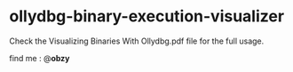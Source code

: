ollydbg-binary-execution-visualizer
===================================

Check the Visualizing Binaries With Ollydbg.pdf file for the full usage.

find me : @__obzy__
